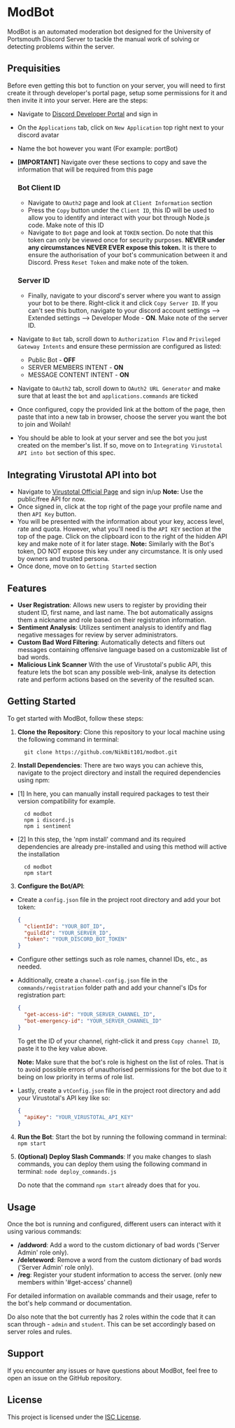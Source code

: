 # ModBot

ModBot is an automated moderation bot designed for the University of Portsmouth Discord Server to tackle the manual work of solving or detecting problems within the server.

## Prequisities

Before even getting this bot to function on your server, you will need to first create it through developer's portal page, setup some permissions for it and then invite it into your server. Here are the steps:

- Navigate to [Discord Developer Portal](https://discord.com/developers/applications/) and sign in
- On the `Applications` tab, click on `New Application` top right next to your discord avatar
- Name the bot however you want (For example: portBot)

- **[IMPORTANT]** Navigate over these sections to copy and save the information that will be required from this page
  ### Bot Client ID
  - Navigate to `OAuth2` page and look at `Client Information` section
  - Press the `Copy` button under the `Client ID`, this ID will be used to allow you to identify and interact with your bot through Node.js code. Make note of this ID
  - Navigate to `Bot` page and look at `TOKEN` section. Do note that this token can only be viewed once for security purposes. **NEVER under any circumstances NEVER EVER expose this token.** It is there to ensure the authorisation of your bot's communication between it and Discord. Press `Reset Token` and make note of the token.
  ### Server ID
  - Finally, navigate to your discord's server where you want to assign your bot to be there. Right-click it and click `Copy Server ID`. If you can't see this button, navigate to your discord account settings --> Extended settings --> Developer Mode - **ON**. Make note of the server ID.

- Navigate to `Bot` tab, scroll down to `Authorization Flow` and `Privileged Gateway Intents` and ensure these permission are configured as listed:
  - Public Bot - **OFF**
  - SERVER MEMBERS INTENT - **ON**
  - MESSAGE CONTENT INTENT - **ON**

- Navigate to `OAuth2` tab, scroll down to `OAuth2 URL Generator` and make sure that at least the ```bot``` and ```applications.commands``` are ticked
- Once configured, copy the provided link at the bottom of the page, then paste that into a new tab in browser, choose the server you want the bot to join and Woilah!
- You should be able to look at your server and see the bot you just created on the member's list. If so, move on to `Integrating Virustotal API into bot` section of this spec.

## Integrating Virustotal API into bot

- Navigate to [Virustotal Official Page](https://www.virustotal.com/) and sign in/up
**Note:** Use the public/free API for now.
- Once signed in, click at the top right of the page your profile name and then `API Key` button.
- You will be presented with the information about your key, access level, rate and quota. However, what you'll need is the `API KEY` section at the top of the page. Click on the clipboard icon to the right of the hidden API key and make note of it for later stage.
**Note:** Similarly with the Bot's token, DO NOT expose this key under any circumstance. It is only used by owners and trusted persona.
- Once done, move on to `Getting Started` section

## Features

- **User Registration**: Allows new users to register by providing their student ID, first name, and last name. The bot automatically assigns them a nickname and role based on their registration information.
- **Sentiment Analysis**: Utilizes sentiment analysis to identify and flag negative messages for review by server administrators.
- **Custom Bad Word Filtering**: Automatically detects and filters out messages containing offensive language based on a customizable list of bad words.
- **Malicious Link Scanner** With the use of Virustotal's public API, this feature lets the bot scan any possible web-link, analyse its detection rate and perform actions based on the severity of the resulted scan.

## Getting Started

To get started with ModBot, follow these steps:

1. **Clone the Repository**: Clone this repository to your local machine using the following command in terminal:
    ```
      git clone https://github.com/NikBit101/modbot.git
    ```


2. **Install Dependencies**: There are two ways you can achieve this, navigate to the project directory and install the required dependencies using npm:

 - [1] In here, you can manually install required packages to test their version compatibility for example.
    ```
      cd modbot
      npm i discord.js
      npm i sentiment
    ```
 - [2] In this step, the 'npm install' command and its required dependencies are already pre-installed and using this method will active the installation
    ```
      cd modbot
      npm start
    ```

3. **Configure the Bot/API**:
- Create a `config.json` file in the project root directory and add your bot token:
  ```json
  {
    "clientId": "YOUR_BOT_ID",
    "guildId": "YOUR_SERVER_ID",
    "token": "YOUR_DISCORD_BOT_TOKEN"
  }
  ```
- Configure other settings such as role names, channel IDs, etc., as needed.

- Additionally, create a `channel-config.json` file in the `commands/registration` folder path and add your channel's IDs for registration part:
  ```json
  {
    "get-access-id": "YOUR_SERVER_CHANNEL_ID",
    "bot-emergency-id": "YOUR_SERVER_CHANNEL_ID"
  }
  ```
  To get the ID of your channel, right-click it and press `Copy channel ID`, paste it to the key value above.

   **Note:** Make sure that the bot's role is highest on the list of roles. That is to avoid possible errors of unauthorised permissions for the bot due to it being on low priority in terms of role list.

- Lastly, create a `vtConfig.json` file in the project root directory and add your Virustotal's API key like so:
  ```json
  {
    "apiKey": "YOUR_VIRUSTOTAL_API_KEY"
  }
  ```

4. **Run the Bot**: Start the bot by running the following command in terminal:
```npm start```

5. **(Optional) Deploy Slash Commands**: If you make changes to slash commands, you can deploy them using the following command in terminal:
```node deploy_commands.js```

    Do note that the command ```npm start``` already does that for you.

## Usage

Once the bot is running and configured, different users can interact with it using various commands:

- **/addword**: Add a word to the custom dictionary of bad words ('Server Admin' role only).
- **/deleteword**: Remove a word from the custom dictionary of bad words ('Server Admin' role only).
- **/reg**: Register your student information to access the server. (only new members within '#get-access' channel)

For detailed information on available commands and their usage, refer to the bot's help command or documentation.

Do also note that the bot currently has 2 roles within the code that it can scan through - `admin` and `student`. This can be set accordingly based on server roles and rules.

## Support

If you encounter any issues or have questions about ModBot, feel free to open an issue on the GitHub repository.

## License

This project is licensed under the [ISC License](LICENSE).

